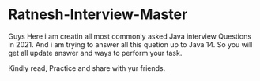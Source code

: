 # Ratnesh-Interview-Master
 
 Guys Here i am creatin all most commonly asked Java interview Questions in 2021.
 And i am trying to answer all this quetion up to Java 14. So you will get all update answer and ways to perform your task.
 
 Kindly read, Practice and share with yur friends.

